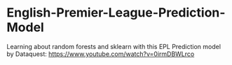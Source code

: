 # English-Premier-League-Prediction-Model
Learning about random forests and sklearn with this EPL Prediction model by Dataquest: https://www.youtube.com/watch?v=0irmDBWLrco
